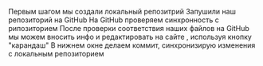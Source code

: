 Первым шагом мы создали локальный репозитрий
Запушили наш репозиторий на GitHub
На GitHub проверяем синхронность с рипозиторием
После проверки соответствия наших файлов на GitHub мы можем вносить инфо и редактировать на сайте , используя кнопку "карандаш"
В нижнем окне делаем коммит, синхронизирую изменения с локальным репозиторием
